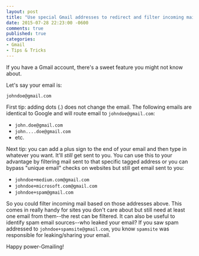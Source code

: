 ```yaml
---
layout: post
title: "Use special Gmail addresses to redirect and filter incoming mail or bypass unique email checks"
date: 2015-07-28 22:23:00 -0600
comments: true
published: true
categories:
- Gmail
- Tips & Tricks
---
```


If you have a Gmail account, there's a sweet feature you might not know about.

Let's say your email is:

`johndoe@gmail.com`

First tip: adding dots (.) does not change the email. The following emails are identical to Google and will route email to `johndoe@gmail.com`:

- `john.doe@gmail.com`
- `john....doe@gmail.com`
- etc.

Next tip: you can add a plus sign to the end of your email and then type in whatever you want. It'll *still* get sent to you. You can use this to your advantage by filtering mail sent to that specific tagged address or you can bypass "unique email" checks on websites but still get email sent to you:

- `johndoe+medium.com@gmail.com`
- `johndoe+microsoft.com@gmail.com`
- `johndoe+spam@gmail.com`

So you could filter incoming mail based on those addresses above. This comes in really handy for sites you don't care about but still need at least one email from them--the rest can be filtered. It can also be useful to identify spam email sources--who leaked your email? If you saw spam addressed to `johndoe+spamsite@gmail.com`, you know `spamsite` was responsible for leaking/sharing your email.

Happy power-Gmailing!
